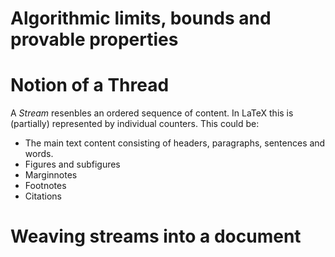 # Algorithmic limits, bounds and provable properties

# Notion of a Thread
A *Stream* resenbles an ordered sequence of content.
In LaTeX this is (partially) represented by individual counters.
This could be:
 - The main text content consisting of headers, paragraphs, sentences and words.
 - Figures and subfigures
 - Marginnotes
 - Footnotes
 - Citations

# Weaving streams into a document

